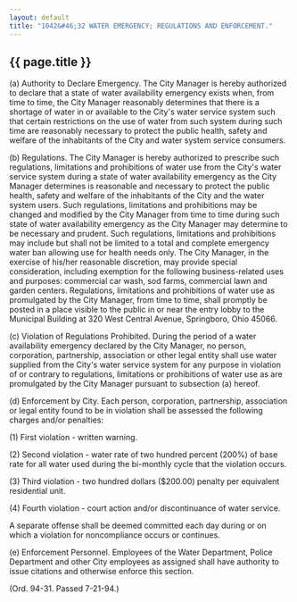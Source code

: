 ```yaml
---
layout: default
title: "1042&#46;32 WATER EMERGENCY; REGULATIONS AND ENFORCEMENT."
---
```


{{ page.title }}
----------------

(a) Authority to Declare Emergency. The City Manager is hereby authorized to declare that a state of water availability emergency exists when, from time to time, the City Manager reasonably determines that there is a shortage of water in or available to the City's water service system such that certain restrictions on the use of water from such system during such time are reasonably necessary to protect the public health, safety and welfare of the inhabitants of the City and water system service consumers.

(b) Regulations. The City Manager is hereby authorized to prescribe such regulations, limitations and prohibitions of water use from the City's water service system during a state of water availability emergency as the City Manager determines is reasonable and necessary to protect the public health, safety and welfare of the inhabitants of the City and the water system users. Such regulations, limitations and prohibitions may be changed and modified by the City Manager from time to time during such state of water availability emergency as the City Manager may determine to be necessary and prudent. Such regulations, limitations and prohibitions may include but shall not be limited to a total and complete emergency water ban allowing use for health needs only. The City Manager, in the exercise of his/her reasonable discretion, may provide special consideration, including exemption for the following business-related uses and purposes: commercial car wash, sod farms, commercial lawn and garden centers. Regulations, limitations and prohibitions of water use as promulgated by the City Manager, from time to time, shall promptly be posted in a place visible to the public in or near the entry lobby to the Municipal Building at 320 West Central Avenue, Springboro, Ohio 45066.

(c) Violation of Regulations Prohibited. During the period of a water availability emergency declared by the City Manager, no person, corporation, partnership, association or other legal entity shall use water supplied from the City's water service system for any purpose in violation of or contrary to regulations, limitations or prohibitions of water use as are promulgated by the City Manager pursuant to subsection (a) hereof.

(d) Enforcement by City. Each person, corporation, partnership, association or legal entity found to be in violation shall be assessed the following charges and/or penalties:

(1) First violation - written warning.

(2) Second violation - water rate of two hundred percent (200%) of base rate for all water used during the bi-monthly cycle that the violation occurs.

(3) Third violation - two hundred dollars ($200.00) penalty per equivalent residential unit.

(4) Fourth violation - court action and/or discontinuance of water service.

A separate offense shall be deemed committed each day during or on which a violation for noncompliance occurs or continues.

(e) Enforcement Personnel. Employees of the Water Department, Police Department and other City employees as assigned shall have authority to issue citations and otherwise enforce this section. 

(Ord. 94-31. Passed 7-21-94.)